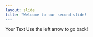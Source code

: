 ```yaml
---
layout: slide
title: "Welcome to our second slide!
---
```

Your Text
Use the left arrow to go back!
